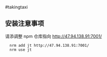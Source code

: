 #takingtaxi

## 安装注意事项
请添调整 npm 仓库指向 http://47.94.138.91:7001/
```shell
  nrm add jt http://47.94.138.91:7001/
  nrm use jt
```